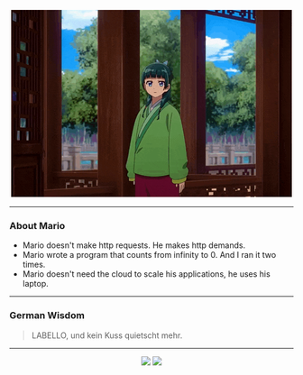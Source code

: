 <p align="center">
  <img src="assets/maomao.gif" />
</p>

---

### About Mario
- Mario doesn't make http requests. He makes http demands.
- Mario wrote a program that counts from infinity to 0. And I ran it two times.
- Mario doesn't need the cloud to scale his applications, he uses his laptop.

---

### German Wisdom
> LABELLO, und kein Kuss quietscht mehr.

---

<p align="center">
  <a>
    <img height="180em" src="https://github-readme-stats-eight-theta.vercel.app/api?username=Torfkopp&show_icons=true&theme=dark&include_all_commits=true&count_private=true"/>
  </a>
  <a href="https://github.com/Torfkopp?tab=repositories">
    <img height="180em" src="https://github-readme-stats-eight-theta.vercel.app/api/top-langs/?username=torfkopp&layout=compact&theme=dark&langs_count=8&hide=java"/>
  </a>
</p>
